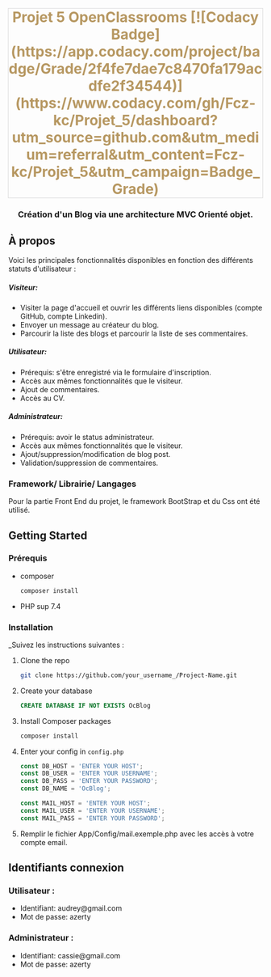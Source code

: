 <h1 align="center" style="color: #b79862; box-shadow: rgba(0, 0, 0, 0.02) 0px 1px 3px 0px, rgba(27, 31, 35, 0.15) 0px 0px 0px 1px; ">
Projet 5 OpenClassrooms
[![Codacy Badge](https://app.codacy.com/project/badge/Grade/2f4fe7dae7c8470fa179acdfe2f34544)](https://www.codacy.com/gh/Fcz-kc/Projet_5/dashboard?utm_source=github.com&amp;utm_medium=referral&amp;utm_content=Fcz-kc/Projet_5&amp;utm_campaign=Badge_Grade)
</h1>
 <h3 align="center">Création d'un Blog via une architecture MVC Orienté objet.</h3>


## À propos
Voici les principales fonctionnalités disponibles en fonction des différents statuts d'utilisateur :
<h5>Visiteur:</h5>
<ul>
<li>Visiter la page d'accueil et ouvrir les différents liens disponibles (compte GitHub, compte Linkedin).</li>
<li>Envoyer un message au créateur du blog.</li>
<li>Parcourir la liste des blogs et parcourir la liste de ses commentaires.</li>
</ul>
<h5>Utilisateur:</h5>
<ul>
<li>Prérequis: s'être enregistré via le formulaire d'inscription.</li>
<li>Accès aux mêmes fonctionnalités que le visiteur.</li>
<li>Ajout de commentaires.</li>
<li>Accès au CV.</li>

</ul>
<h5>Administrateur:</h5>
<ul>
<li>Prérequis: avoir le status administrateur.</li>
<li>Accès aux mêmes fonctionnalités que le visiteur.</li>
<li>Ajout/suppression/modification de blog post.</li>
<li>Validation/suppression de commentaires.</li>

</ul>

### Framework/ Librairie/ Langages

Pour la partie Front End du projet, le framework BootStrap et du Css ont été utilisé.


<!-- GETTING STARTED -->
## Getting Started


### Prérequis

* composer
  ```sh
  composer install
  ```
* PHP sup 7.4

### Installation

_Suivez les instructions suivantes :
1. Clone the repo
   ```sh
   git clone https://github.com/your_username_/Project-Name.git
   ```
2. Create your database
   ```sql
   CREATE DATABASE IF NOT EXISTS OcBlog
   ```
3. Install Composer packages
   ```sh
   composer install
   ```
4. Enter your config in `config.php`
   ```js
   const DB_HOST = 'ENTER YOUR HOST';
   const DB_USER = 'ENTER YOUR USERNAME';
   const DB_PASS = 'ENTER YOUR PASSWORD';
   const DB_NAME = 'OcBlog';
   
   const MAIL_HOST = 'ENTER YOUR HOST';
   const MAIL_USER = 'ENTER YOUR USERNAME';
   const MAIL_PASS = 'ENTER YOUR PASSWORD';
   ```

5. Remplir le fichier App/Config/mail.exemple.php avec les accès à votre compte email.

<!-- ID for testing -->
## Identifiants connexion

### Utilisateur :
<ul>
<li>Identifiant: audrey@gmail.com</li>
<li>Mot de passe: azerty</li>
</ul> 

### Administrateur :
<ul>
<li>Identifiant: cassie@gmail.com</li>
<li>Mot de passe: azerty</li>
</ul>
